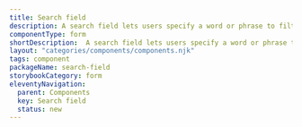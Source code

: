 ```yaml
---
title: Search field
description: A search field lets users specify a word or phrase to filter relevant content within a specific page section. For example, filter the content in a data grid or a list of content.
componentType: form
shortDescription:  A search field lets users specify a word or phrase to filter relevant content within a specific page section.
layout: "categories/components/components.njk"
tags: component
packageName: search-field
storybookCategory: form
eleventyNavigation:
  parent: Components
  key: Search field
  status: new
---
```


